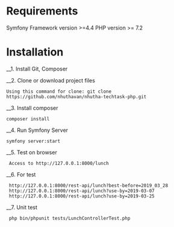 # Requirements
Symfony Framework version >=4.4
PHP version >= 7.2
# Installation
  __1. Install Git, Composer 
  
  __2. Clone or download project files
  
    Using this command for clone: git clone  https://github.com/nhuthavan/nhutha-techtask-php.git
    
  __3. Install composer
  
    composer install
    
   __4. Run Symfony Server
    
    symfony server:start
    
   __5. Test on browser
   
     Access to http://127.0.0.1:8000/lunch
     
   __6. For test
   
     http://127.0.0.1:8000/rest-api/lunch?best-before=2019_03_28
     http://127.0.0.1:8000/rest-api/lunch?use-by=2019-03-07
     http://127.0.0.1:8000/rest-api/lunch?use-by=2019-03-25
     
   __7. Unit test 
   
     php bin/phpunit tests/LunchControllerTest.php

     
  
  
